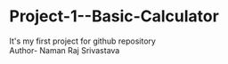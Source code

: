 # Project-1--Basic-Calculator
It's my first project for github repository
<br>
Author- Naman Raj Srivastava
